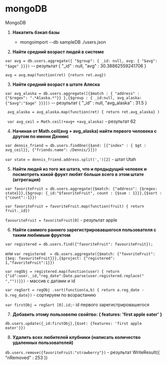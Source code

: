 # mongoDB
MongoDB
1. **Накатить бэкап базы** 
	-  mongoimport --db sampleDB ./users.json

2. **Найти средний возраст людей в системе**

``var avg = db.users.aggregate({ "$group": { _id: null, avg: { "$avg": "$age" }}})`` -- результат { "_id" : null, "avg" : 30.38862559241706 }

``avg = avg.map(function(ret) {return ret.avg})``

3.  **Найти средний возраст в штате Аляска**

  ``var avg_alaska = db.users.aggregate([{$match : { "address" : {"$regex": ".*Alaska.*"}} },{$group : { _id:null, avg_alaska: {"$avg":"$age" }}}])`` -- результат { "_id" : null, "avg_alaska" : 31.5 }
  
   `` avg_alaska = avg_alaska.map(function(ret) { return ret.avg_alaska} )``
   
   `` var avg_ceil = Math.ceil(+avg+ +avg_alaska)`` - результат 62
   
4. **Начиная от Math.ceil(avg + avg_alaska) найти первого человека с другом по имени Деннис**

``var dennis_friend = db.users.findOne({$and: [{"index" : { $gt : avg_ceil}}, {"friends.name": /Dennis/}]})``

``var state = dennis_friend.address.split(',')[2]`` - штат Utah

5. **Найти людей из того же штата, что и предыдущий человек и посмотреть какой фрукт любят больше всего в этом штате (аггрегация)**

``var favoriteFruit = db.users.aggregate({$match: {"address": {$regex: state}}},{$group: {_id:"$favoriteFruit", count : {$sum : 1}}},{$sort : {"count":-1}})``

``var favoriteFruit = favoriteFruit.map(function(fruit) { return fruit._id})``

``favouriteFruit = favoriteFruit[0]`` - результат apple

 6. **Найти саммого раннего зарегистрировавшегося пользователя с таким любимым фруктом**
 
``var registered = db.users.find({"favoriteFruit": favouriteFruit});``

или ``var registered  = db.users.aggregate({$match: {"favoriteFruit": {$eq: favouriteFruit}}},{$project: {"registered": 1,"favoriteFruit":1}})``

``var regObj = registered.map(function(user) { return {"id":user._id,"reg_date":Date.parse(user.registered.replace(" ",""))}})`` - массив с датами и id

``var regSort = regObj .sort(function(a,b) { return a.reg_date - b.reg_date})`` - сортируем по возрастанию

``var firstObj = regSort [0].id;``- id первого зарегистрировашегося

7. **Добавить этому пользовелю свойтво: { features: 'first apple eater' }**

``db.users.update({_id:firstObj},{$set: {features: 'first apple eater'}})``

8. **Удалить всех любителей клубники (написать количество удаленных пользователей)**

``db.users.remove({favoriteFruit:"strawberry"})`` - результат WriteResult({ "nRemoved" : 253 })
